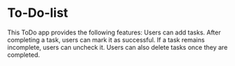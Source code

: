 # To-Do-list
This ToDo app provides the following features:  Users can add tasks. After completing a task, users can mark it as successful. If a task remains incomplete, users can uncheck it. Users can also delete tasks once they are completed.
